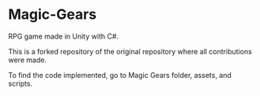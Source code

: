 # Magic-Gears

RPG game made in Unity with C#.

This is a forked repository of the original repository where all contributions were made.

To find the code implemented, go to Magic Gears folder, assets, and scripts.